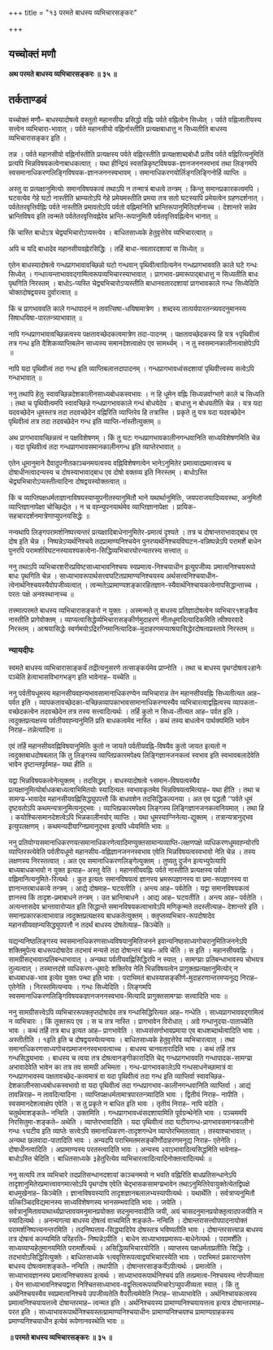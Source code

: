 +++
title = "१३ परमते बाधस्य व्यभिचारसङ्करः"

+++


## यच्चोक्तं मणौ

**अथ परमते बाधस्य व्यभिचारसङ्करः ॥ ३५ ॥**

## **तर्कताण्डवं**

यच्चोक्तं मणौ– बाधस्यादोषत्वे वस्तुतो महानसीयः प्रसिद्धो वह्निः पर्वते वह्नित्वेन सिध्येत् । पर्वते वह्निजातीयस्य सत्त्वेन व्यभिचारा-भावात् । पर्वते महानसीयो वह्निर्नास्तीति प्रत्यक्षबाधात्तु न सिध्यतीति बाधस्य व्यभिचारासङ्कर इति ।

तन्न । पर्वते महानसीयो वह्निर्नास्तीति प्रत्यक्षस्य पर्वते वह्निरस्तीति प्रत्यक्षशाब्दबोधौ प्रतीव पर्वते वह्निरित्यनुमितिं प्रत्यपि भिन्नविषयकत्वेनाबाधकत्वात् । यथा हीन्द्रियं स्वसन्निकृष्टविषयक-ज्ञानजननस्वभावं तथा लिङ्गमपि स्वसमानाधिकरणलिङ्गिविषयक-ज्ञानजननस्वभावम् । समानाधिकरणयोर्लिङ्गलिङ्गिनोर्हि व्याप्तिः ॥

अस्तु वा प्रत्यक्षानुमित्योः समानविषयकत्वं तथाऽपि न तन्मात्रं बाधत्वे तन्त्रम् । किन्तु समानप्रकारकत्वमपि । घटवत्येव गेहे घटो नास्तीति भ्राम्यतोऽपि गेहे प्रमेयमस्तीति प्रमया तत्र सतो घटस्यापि प्रमेयत्वेन ग्रहणदर्शनात् । पर्वतेतरवृत्तिर्वह्निः पर्वते नास्तीति प्रमावतोऽपि पर्वतो वह्निमानिति भ्रान्तिरूपानुमितिदर्शनाच्च । देशान्तरे सन्नेव भ्रान्तिविषय इति त्वन्मते पर्वतेतरवृत्तिवह्नेरेव भ्रान्ति-रूपानुमितौ पर्वतवृत्तिवह्नित्वेन भानात् ॥

किं चास्ति बाधोऽत्र चेद्व्यभिचारोऽप्यस्त्येव । बाधितसाध्यके हेतुवृत्तेरेव व्यभिचारत्वात् ॥

अपि च यदि बाधादेव महानसीयवह्नेरसिद्धिः । तर्हि बाधा-नवतारदशायां स सिध्येत् ॥

एतेन बाधस्यादोषत्वे गन्धप्रागभावावच्छिन्नो घटो गन्धवान् पृथिवीत्वादित्यनेन गन्धप्रागभाववति काले घटे गन्धः सिध्येत् । गन्धात्यन्ताभाववद्गामित्वरूपव्यभिचारस्याभावात् । प्रागभाव-प्रमारूपाद्बाधात्तु न सिध्यतीति बाधः पृथगिति निरस्तम् । बाधोऽ-प्यस्ति चेद्व्यभिचारोऽप्यस्तीति बाधानवतारदशायां प्रागभावकाले गन्धः सिध्येदिति चोक्तदोषद्वयस्य दुर्वारत्वात् ॥

किं च प्रागभाववति काले गन्धापादनं न तावत्सिषा-धयिषामात्रेण । शब्दस्य तात्पर्यपारतन्त्र्यवदनुमानस्य सिषाधयिषा-पारतन्त्र्याभावात् ॥

नापि गन्धप्रागभावावच्छिन्नत्वस्य पक्षतावच्छेदकत्वमात्रेण तदा-पादनम् । पक्षतावच्छेदकस्य हि यत्र १पृथिवीत्वं तत्र गन्ध इति दैशिकव्याप्तिबलेन साध्यस्य समानदेशत्वाक्षेप एव सामर्थ्यम् । न तु स्वसमानकालीनत्वाक्षेपेऽपि ॥

नापि यदा पृथिवीत्वं तदा गन्ध इति व्याप्तिबलात्तदापादनम् । गन्धप्रागभावध्वंसदशायां पृथिवीत्त्वस्य सत्वेऽपि गन्धाभावात् ॥

ननु तथापि हेतुः स्वावच्छिन्नदेशकालीनसाध्यबोधकस्वभावः । न हि धूमेन वह्निः सिध्यन्नर्वाग्भागे काले च सिध्यति । तथा च पृथिवीत्वमपि स्वावच्छिन्ने गन्धप्रागभावकाले गन्धं बोधयेदेव । बाधात्तु न बोधयतीति चेन्न । यत्र यदा यदवच्छेदेन धूमस्तत्र तदा तदवच्छेदेन वह्निरिति व्याप्तिरेव हि तत्रास्ति । प्रकृते तु यत्र यदा यदवच्छेदेन पृथिवीत्वं तत्र तदा तदवच्छेदेन गन्ध इति व्याप्ति-र्नास्तीत्युक्तम् ॥

अथ प्रागभावावच्छिन्नत्वं न पक्षविशेषणम् । किं तु घटः गन्धप्रागभावकालीनगन्धवानिति साध्यविशेषणमिति चेन्न । यदा पृथिवीत्वं तदा गन्धप्रागभावसमानकालीनगन्ध इति व्याप्तेरभावात् ॥

एतेन धूमानुमाने दैवादुपनीतकाञ्चनमयत्वस्य वह्निविशेषणत्वेन भानेऽनुमितेर प्रमात्वादप्रमात्वस्य च दोषाधीनत्वादन्यस्य च दोषस्याभावाद्बाध एव दोषो वक्तव्य इति निरस्तम् । बाधोऽस्ति चेद्व्यभिचारोऽप्यस्तीत्यादिना दोषद्वयस्योक्तत्वात् ॥

किं च व्याप्तिपक्षधर्मताज्ञानाविषयस्याप्युपनीतस्यानुमितौ भाने यथार्थानुमितिः, जयपराजयादिव्यवस्था, अनुमितौ व्याप्तिज्ञानापेक्षा चोच्छिद्येत । न च वह्न्युपनयार्थमेव व्याप्तिज्ञानापेक्षा । प्रायिक-सहचारदर्शनमात्रेणाप्युपनयसिद्धेः ॥

नन्वथापि लिङ्गपरामर्शनिष्पत्त्यन्तरं प्रत्यक्षादिबाधेनानुमितेर-प्रमात्वं दृश्यते । तत्र च दोषान्तराभावाद्बाध एव दोष इति चेन्न । निष्पन्नेऽप्यर्थनिश्चये तदप्रामाण्यनिश्चयेन पुनरप्यर्थनिश्चयविघटन-वन्निष्पन्नेऽपि परामर्शे बाधेन पुनरपि परामर्शविघटनस्यावश्यकत्वेना-सिद्धिव्यभिचारयोरन्यतरस्य सत्त्वात् ॥

ननु तथाऽपि व्यभिचारशरीरप्रविष्टसाध्याभावनिश्चयः स्वप्रमात्व-निश्चयाधीन इत्युपजीव्यः प्रमात्वनिश्चयरूपो बाधः पृथगिति चेन्न । साध्याभावरूपार्थसत्त्वघटितप्रामाण्यनिश्चयस्य अर्थसत्त्वनिश्चयाधीन-त्वेनार्थनिश्चयस्यैवोपजीव्यत्वात् । त्वन्मतेऽप्रामाण्यशङ्कारहितज्ञान-स्यैवार्थनिश्चायकत्वेनापसिद्धान्ताच्च । परतः पक्षे अनवस्थानाच्च ॥

तस्मात्परमते बाधस्य व्यभिचारासङ्करो न युक्तः । अस्मन्मते तु बाधस्य प्रतिज्ञादोषत्वेन व्यभिचार१शङ्कैव नास्तीति प्रागेवोक्तम् । व्याप्यत्वासिद्धेर्व्यभिचारासङ्कीर्णमुदाहरणं नीलधूमादित्यादिकमिति त्वीश्वरवादे निरस्तम् । आश्रयासिद्धेः स्वर्णमयोऽद्रिरग्निमानित्यादिक-मुदाहरणमप्याश्रयासिद्धेरदोषत्वप्रस्तावे निरस्तम् ॥

### **न्यायदीपः**

स्वमते बाधस्य व्यभिचारासाङ्कर्यं तद्रीत्यनुसरणे तत्साङ्कर्यमेव प्राप्नोति । तथा च बाधस्य पृथग्दोषत्व२हानेः पञ्चेति हेत्वाभासविभागभङ्ग इति भावेनाह– यच्चेति ॥

ननु पर्वतीयधूमस्य महानसीयवह्न्यभावसामानाधिकरण्येन व्यभिचारान्न तेन महानसीयवह्निः सिध्यतीत्यत आह– पर्वत इति । व्यापकतावच्छेदका-वच्छिन्नव्यापकाभावसामानाधिकरण्यस्यैव व्यभिचारत्वाद्वह्नित्वस्य व्यापकता-वच्छेदकत्वेन तदवच्छेदेन तत्र तस्य सत्त्वादित्यर्थः । तर्हि कुतो न सिध्य-तीत्यत आह– पर्वत इति । त्वदुक्तप्रत्यक्षस्य पर्वतीयवह्न्यनुमितिं प्रति बाधकत्वमेव नास्ति । कथं तस्य बाधत्वेन पार्थक्यमिति भावेन निराह– तन्नेत्यादिना ॥

एवं तर्हि महानसीयवह्निविषयानुमितिः कुतो न जायते पर्वतीयवह्नि-विषयैव कुतो जायत इत्यतो न त्वदुक्तबाधदोषबलात् किं तु लिङ्गस्य व्याप्तिप्रकारमपेक्ष्य लिङ्गिज्ञानजनकत्वं स्वभाव इति स्वभावबलादेवेति भावेन दृष्टान्तपूर्वमाह– यथा हीति ॥

यद्वा भिन्नविषयकत्वेनेत्युक्तम् । तदसिद्धम् । बाधस्यादोषत्वे १समान-विषयत्वस्यैव प्रत्यक्षानुमित्योर्बाधकबाध्यत्वाभिमितयोः स्यादित्यतः स्वभावकृतमेव भिन्नविषयत्वमित्याह– यथा हीति । तथा च सामग्य्र-भावादेव महानसीयवह्निसिद्ध्युपपत्तौ किं बाधवशेन तदसिद्धिकल्पनया । अत एव पद्धतौ ‘‘पर्वते धूमं दृष्टवतोऽपि कथमन्यत्रानुमित्यनुद्भवः । व्याप्तिप्रकारमपेक्ष्य लिङ्गस्य लिङ्गिज्ञानजनकत्वनियमात् । तथा हि । कयोश्चित्समानदेशत्वेऽपि भिन्नकालीनयोर् व्याप्तिः । यथा धूमस्याग्निनेत्या-द्युक्तम् । तत्रान्यत्रानुद्भव इत्युपलक्षणम् । कथमन्यदीयाग्निप्रमानुद्भव इत्यपि ध्येयमिति भावः ॥

ननु प्रतियोग्यसमानाधिकरणयत्समानाधिकरणेत्यादिमण्युक्तसामान्यव्याप्ति-लक्षणपक्षे व्यधिकरणधूमवह्न्योरपि व्याप्तिरस्त्येवेति पर्वतीयधूमो महानसीय-वह्निज्ञानजननस्वभाव एवेति भिन्नविषयत्वस्वभावो नेति चेन्न । तस्य लक्षणस्य निरस्तत्वात् । अत एव समानाधिकरणलिङ्गेत्युक्तम् । तुष्यतु दुर्जन इत्यभ्युपेत्यापि बाध्यबाधकभावो न युक्त इत्याह– अस्तु वेति । महानसीयवह्निः पर्वते नास्तीति प्रत्यक्षस्य पर्वतो वह्निमानित्यनुमिते-रित्यर्थः । कुत इत्यतः समानविषयत्वं ज्ञानस्य भ्रमरूपज्ञानस्य वा प्रमा-रूपज्ञानस्य वा ज्ञानान्तरबाधकत्वे तन्त्रम् । आद्ये दोषमाह– घटवतीति । अन्त्य आह– पर्वतेति । यद्वा समानविषयकत्वं ज्ञानस्य किं तादृश-प्रमाबाधने तन्त्रम् । उत भ्रान्तिबाधने । आद्य आह– घटवतीति । अन्त्य आह– पर्वतेति । अत्यन्तासदेव भ्रान्तावारोप्यत इति सिद्धान्ते समानविषयकत्वाभावेऽपि मणिकृन्मते तदस्तीत्याह– देशान्तरे इति । समानप्रकारकत्वाभावान्न त्वदुक्तप्रत्यक्षस्य बाधकतेत्युक्तम् । क्लृप्तव्यभिचार-रूपदोषादेव महानसीयवह्न्यसिद्ध्युपपत्तौ न तदर्थं बाधस्य दोषतेत्याह– किञ्चेति ॥

यद्यन्यनिष्ठलिङ्गस्य स्वसमानाधिकरणसाध्यविषयानुमितिजनने इवान्यनिष्ठसाध्यगोचरानुमितिजननेऽपि शक्तिमुपेत्य बाधरूपदोषादेव तदभावं मन्यसे तदा दोषान्तरं चाह– अपि चेति । स इति । महानसीयवह्निः । सामग्रीसद्भावात्प्रतिबन्धाभावात् । अन्यथा पर्वतीयवह्निसिद्धिरपि न स्यात् । सामग्य्राः प्रतिबन्धाभावस्य चोभयत्र तुल्यत्वात् । तस्मात्तदंशे व्यधिकरण-धूमादेः शक्तिरेव नेति भिन्नविषयत्वेन प्रागुक्तप्रत्यक्षानुमित्योर् न बाध्यबाधक-भाव इत्येव युक्तः पन्था इति भावः । पराभिमतं बाधस्यासङ्कीर्ण-मुदाहरणान्तरमप्यनूद्य निराह– एतेनेति । निरस्तमित्यन्वयः । गन्धः सिध्येदिति । लिङ्गमपि स्वसमानाधिकरणलिङ्गिविषयकज्ञानजननस्वभाव-मित्यादि प्रागुक्तसामग्य्राः सत्त्वादिति भावः ॥

ननु सामग्रीसत्त्वेऽपि व्यभिचाररूपक्लृप्तदोषादेव तत्र गन्धासिद्धिरित्यत आह– गन्धेति । साध्यप्रागभाववद्गामित्वं न व्यभिचारः । किं तूक्तरूप एव । स च तत्र नास्ति । प्रागभावेन विरोधात् । अग्रे गन्धानुदया-पाताच्चेति भावः । कथं तर्हि तत्र बाध इत्यत आह– प्रागभावेति । साध्यसंसर्गाभावप्रमाया एव बाधशब्दार्थत्वादिति भावः । अस्तीतीति । १इति इति च दोषद्वयस्येत्यन्वयः । बाधितसाध्यके हेतुवृत्तेरेव व्यभिचारत्वात् । तथा समानाधिकरणसाध्यगोचरप्रमाजननस्वभावत्वाच्च । बाधस्य चानवतारादिति भावः । कथं तर्हि तत्र गन्धसिद्ध्यभावः । बाधस्य च त्वया तत्र दोषत्वानङ्गीकारादिति चेद् गन्धप्रागभाववति गन्धापादक-सामग्य्रा अभावादेवेति भावेन का तत्र तव सामग्री अभिमता । गन्ध-प्रागभावकालेऽपि गन्धसाधनेच्छामात्रं वा गन्धप्रागभावस्य पक्षतावच्छेद-कत्वमात्रं वा यदा पृथिवीत्वं तदा गन्ध इति व्याप्तिर्वा स्वावच्छिन्न-देशकालीनसाध्यबोधकस्वभावो वा यदा पृथिवीत्वं तदा गन्धप्रागभाव-कालीनगन्धवानिति व्याप्तिर्वा । आद्यं तावन्निराह– न तावदित्यादिना । व्याप्तिपक्षधर्मतामात्रपारतन्त्र्यादिति भावः । द्वितीयं निराह– नापीति । स्वसमानदेशत्वाक्षेप एवेति । स तु प्रकृते न बाधित इति भावः । तृतीयं निराह– नापि यदेति । चतुर्थमाशङ्कते– नन्विति । उक्तमिति । गन्धप्रागभावध्वंसदशायामिति पूर्वग्रन्थेनेति भावः । पञ्चममपि निरसितुमा-शङ्कते– अथेति । व्याप्तेरभावादिति । यदा पृथिवीत्वं तदा घटीयगन्ध-प्रागभावसमानकालीनो गन्धः १घटीय इति व्याप्तेः सत्त्वेऽपि समानाधिकरण-तादृशगन्धेन व्याप्तेरभिमतत्वात् । तस्याश्चाभावात् । अन्यथा छलवादा-पातादिति भावः । अन्यदपि पराभिमतमसङ्कीर्णोदाहरणमनूद्य निराह– एतेनेति । दोषाधीनत्वादिति । अप्रामाण्यस्य परतस्त्वादिति भावः । अन्यस्य २वाऽभावादित्यसिद्धमिति भावेनाह– बाधोऽस्ति चेदिति । बाधितसाध्यके ३हेतुरित्येव व्यभिचारत्वादित्यादिनोक्तत्वादित्यर्थः ॥

ननु सत्यपि तत्र व्यभिचारे तदप्रतिसन्धानदशायां काञ्चनमयो न भवति वह्निरिति बाधप्रतिसन्धानेऽपि तादृशानुमितेरप्रमात्त्वावगमात्सोऽपि पृथग्दोष एवेति चेद्भासकसामग्य्रभावेन तथाऽनुमितिरेवायुक्तेत्येतद्विपक्षे बाधमुखेनाह– किञ्चेति । ज्ञानाविषयस्यापि तादृशज्ञानबलालभ्यस्यापीत्यर्थः । यथार्थेति । सर्वत्राप्यनुमितौ यत्किञ्चिदविद्यमानस्य साध्यविशेषणस्य भानसम्भवादिति भावः । जयेति । सर्वत्रानुमितावयाथार्थ्यप्राप्तावयमनुमानप्रयोक्ता सदनुमानवादीति जयी, अयं चासदनुमानप्रयोक्तृत्वादपजयीति न स्यादित्यर्थः । अनन्यगत्या बाधस्य दोषत्वं वाच्यमिति शङ्कते– नन्विति । दोषान्तरासत्त्वोपपादनायोक्तं परामर्शनिष्पत्त्यनन्तरमिति । तदनिष्पत्ताव-सिद्ध्यादिरेव दोषस्तत्र भविष्यतीति भावः । दोषान्तरसत्त्वान्न बाधस्य तत्र दोषत्वं कल्प्यमिति परिहरति– निष्पन्नेऽपीति । बाधेन साध्याभावप्रमारूप-बाधेनेत्यर्थः । परामर्शेति । साध्यव्याप्यहेतुमानयमिति परामर्शेत्यर्थः । असिद्धिव्यभिचारयोरिति । व्याप्तस्य पक्षधर्मताप्रतीतिः सिद्धिः । तदभावोऽसिद्धिरित्युक्तेः । बाधितसाध्यके १त्ववृत्तिरूपत्वाद्व्यभिचारस्येति भावः । पराभिमतं प्रकारान्तरेण बाधस्य दोषत्वमाशङ्कते– नन्विति । तथापीति । दोषान्तरसाङ्कर्येऽपीत्यर्थः । प्रमात्वेति । साध्याभावज्ञानस्य प्रमात्वनिश्चयरूप इत्यर्थः । साध्याभावरूपार्थनिश्चयं प्रति तत्प्रमात्व-निश्चयस्य नोपजीव्यता । येन साध्याभावनिश्चयद्वारा निश्चितसाध्याभाव-वद्वृत्तित्वरूपव्यभिचारेऽप्युपजीव्यता स्यात् । किं तु अर्थनिश्चयस्यैव स्वप्रमात्वनिश्चये उपजीव्यतेति वैपरीत्यमेवेति निराह– साध्याभावेति । अर्थनिश्चायकत्वस्य प्रमात्वनिश्चयायत्तत्त्वे दोषान्तरमाह– त्वन्मत इति । अर्थनिश्चयस्य प्रामाण्यनिश्चयायत्तत्व इत्यत्र दोषान्तरमाह– परत इति । साध्याभावरूपार्थनिश्चयस्तत्प्रामाण्यनिश्चयाधीनः प्रामाण्यनिश्चयश्च प्रामाण्यग्राहकस्य प्रमाण्यनिश्चयाधीन इत्येवं रूपेणानवस्थेति भावः ॥

**॥ परमते बाधस्य व्यभिचारसङ्करः ॥ ३५ ॥**


